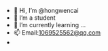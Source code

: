 - 👋 Hi, I’m @hongwencai
- 👀 I’m a student
- 🌱 I’m currently learning ...
- 📫 Email:1069525562@qq.com
- 

<!---
hongwencai/hongwencai is a ✨ special ✨ repository because its `README.md` (this file) appears on your GitHub profile.
You can click the Preview link to take a look at your changes.
--->

